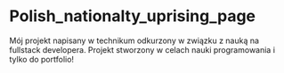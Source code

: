 # Polish_nationalty_uprising_page
Mój projekt napisany w technikum odkurzony w związku z nauką na fullstack developera. Projekt stworzony w celach nauki programowania i tylko do portfolio!
